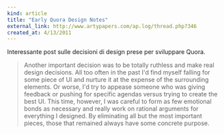 ```yaml
---
kind: article
title: "Early Quora Design Notes"
external_link: http://www.artypapers.com/ap.log/thread.php?346
created_at: 4/13/2011
---
```


Interessante post sulle decisioni di design prese per sviluppare Quora.

> Another important decision was to be totally ruthless and make real design decisions. All too often in the past I'd find myself falling for some piece of UI and nurture it at the expense of the surrounding elements. Or worse, I'd try to appease someone who was giving feedback or pushing for specific agendas versus trying to create the best UI. This time, however, I was careful to form as few emotional bonds as necessary and really work on rational arguments for everything I designed. By eliminating all but the most important pieces, those that remained always have some concrete purpose.
